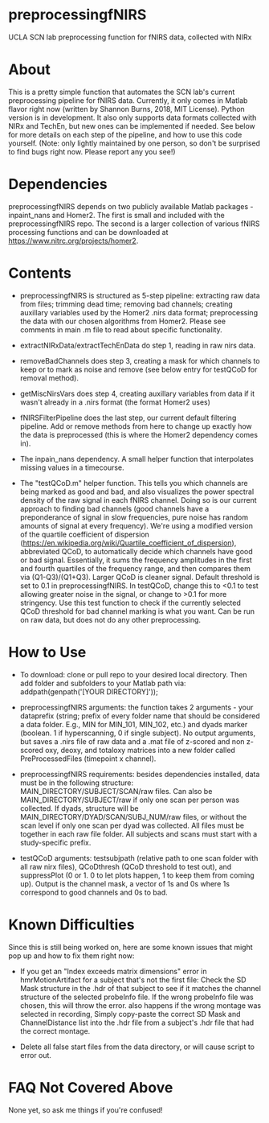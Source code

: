 # preprocessingfNIRS
UCLA SCN lab preprocessing function for fNIRS data, collected with NIRx 

# About 
This is a pretty simple function that automates the SCN lab's current preprocessing pipeline for fNIRS data. Currently, it only comes in Matlab flavor right now (written by Shannon Burns, 2018, MIT License). Python version is in development. It also only supports data formats collected with NIRx and TechEn, but new ones can be implemented if needed. See below for more details on each step of the pipeline, and how to use this code yourself. (Note: only lightly maintained by one person, so don't be surprised to find bugs right now. Please report any you see!)

# Dependencies
preprocessingfNIRS depends on two publicly available Matlab packages - inpaint_nans and Homer2. The first is small and included with the preprocessingfNIRS repo. The second is a larger collection of various fNIRS processing functions and can be downloaded at https://www.nitrc.org/projects/homer2.

# Contents
- preprocessingfNIRS is structured as 5-step pipeline: extracting raw data from files; trimming dead time; removing bad channels; creating auxillary variables used by the Homer2 .nirs data format; preprocessing the data with our chosen algorithms from Homer2. Please see comments in main .m file to read about specific functionality.  

- extractNIRxData/extractTechEnData do step 1, reading in raw nirs data.

- removeBadChannels does step 3, creating a mask for which channels to keep or to mark as noise and remove (see below entry for testQCoD for removal method).

- getMiscNirsVars does step 4, creating auxillary variables from data if it wasn't already in a .nirs format (the format Homer2 uses)

- fNIRSFilterPipeline does the last step, our current default filtering pipeline. Add or remove methods from here to change up exactly how the data is preprocessed (this is where the Homer2 dependency comes in). 

- The inpain_nans dependency. A small helper function that interpolates missing values in a timecourse. 

- The "testQCoD.m" helper function. This tells you which channels are being marked as good and bad, and also visualizes the power spectral density of the raw signal in each fNIRS channel. Doing so is our current approach to finding bad channels (good channels have a preponderance of signal in slow frequencies, pure noise has random amounts of signal at every frequency). We're using a modified version of the quartile coefficient of dispersion (https://en.wikipedia.org/wiki/Quartile_coefficient_of_dispersion), abbreviated QCoD, to automatically decide which channels have good or bad signal. Essentially, it sums the frequency amplitudes in the first and fourth quartiles of the frequency range, and then compares them via (Q1-Q3)/(Q1+Q3). Larger QCoD is cleaner signal. Default threshold is set to 0.1 in preprocessingfNIRS. In testQCoD, change this to <0.1 to test allowing greater noise in the signal, or change to >0.1 for more stringency. Use this test function to check if the currently selected QCoD threshold for bad channel marking is what you want. Can be run on raw data, but does not do any other preprocessing. 

# How to Use
- To download: clone or pull repo to your desired local directory. Then add folder and subfolders to your Matlab path via: 
addpath(genpath('[YOUR DIRECTORY]'));

- preprocessingfNIRS arguments: the function takes 2 arguments - your dataprefix (string; prefix of every folder name that should be considered a data folder. E.g., MIN for MIN_101, MIN_102, etc.) and dyads marker (boolean. 1 if hyperscanning, 0 if single subject). No output arguments, but saves a .nirs file of raw data and a .mat file of z-scored and non z-scored oxy, deoxy, and totaloxy matrices into a new folder called PreProcessedFiles (timepoint x channel).

- preprocessingfNIRS requirements: besides dependencies installed, data must be in the following structure: MAIN_DIRECTORY/SUBJECT/SCAN/raw files. Can also be MAIN_DIRECTORY/SUBJECT/raw if only one scan per person was collected. If dyads, structure will be MAIN_DIRECTORY/DYAD/SCAN/SUBJ_NUM/raw files, or without the scan level if only one scan per dyad was collected. All files must be together in each raw file folder. All subjects and scans must start with a study-specific prefix.

- testQCoD arguments: testsubjpath (relative path to one scan folder with all raw nirx files), QCoDthresh (QCoD threshold to test out), and suppressPlot (0 or 1. 0 to let plots happen, 1 to keep them from coming up). Output is the channel mask, a vector of 1s and 0s where 1s correspond to good channels and 0s to bad. 

# Known Difficulties
Since this is still being worked on, here are some known issues that might pop up and how to fix them right now:
 - If you get an "Index exceeds matrix dimensions" error in hmrMotionArtifact for a subject that's not the first file: Check the SD Mask structure in the .hdr of that subject to see if it matches the channel structure of the selected probeInfo file. If the wrong probeInfo file was chosen, this will throw the error. also happens if the wrong montage was selected in recording, Simply copy-paste the correct SD Mask and ChannelDistance list into the .hdr file from a subject's .hdr file that had the correct montage.

- Delete all false start files from the data directory, or will cause script to error out. 

# FAQ Not Covered Above
None yet, so ask me things if you're confused! 
